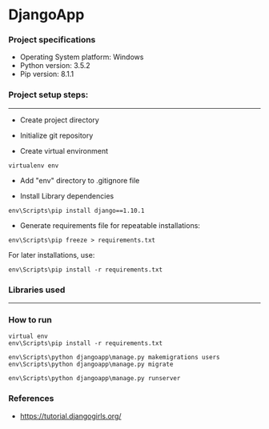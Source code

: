 # DjangoApp


### Project specifications
- Operating System platform: Windows
- Python version: 3.5.2
- Pip version: 8.1.1


### Project setup steps:
----------
- Create project directory

- Initialize git repository

- Create virtual environment
```terminal
virtualenv env
```

- Add "env" directory to .gitignore file

- Install Library dependencies
```
env\Scripts\pip install django==1.10.1
```

- Generate requirements file for repeatable installations:
```terminal
env\Scripts\pip freeze > requirements.txt
```
For later installations, use:
```
env\Scripts\pip install -r requirements.txt
```


### Libraries used
---------


### How to run
```terminal
virtual env
env\Scripts\pip install -r requirements.txt

env\Scripts\python djangoapp\manage.py makemigrations users
env\Scripts\python djangoapp\manage.py migrate

env\Scripts\python djangoapp\manage.py runserver
```

### References
- https://tutorial.djangogirls.org/
